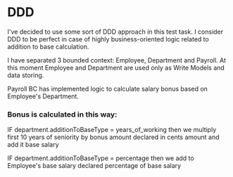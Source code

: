 # DDD
I've decided to use some sort of DDD approach in this test task. I consider DDD to be perfect in case of highly business-oriented logic related to addition to base calculation.

I have separated 3 bounded context: Employee, Department and Payroll. At this moment Employee and Department are used only as Write Models and data storing.

Payroll BC has implemented logic to calculate salary bonus based on Employee's Department.

### Bonus is calculated in this way:

IF department.additionToBaseType = years_of_working then we multiply first 10 years of seniority by bonus amount declared in cents amount and add it base salary

IF department.additionToBaseType = percentage then we add to Employee's base salary declared percentage of base salary
